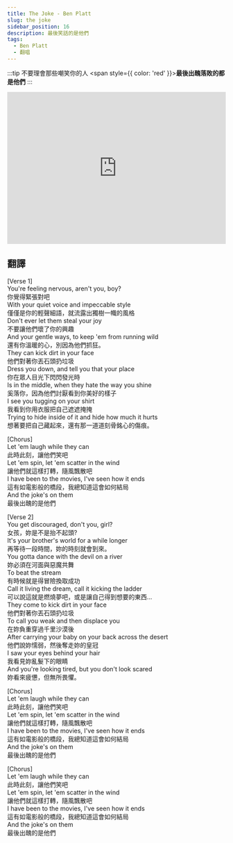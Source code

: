 ```yaml
---
title: The Joke - Ben Platt
slug: the joke
sidebar_position: 16
description: 最後笑話的是他們
tags:
  - Ben Platt
  - 翻唱
---
```


:::tip 不要理會那些嘲笑你的人
<span style={{ color: 'red' }}><b>最後出醜落敗的都是他們</b></span>
:::

<iframe width="100%" height="350" src="https://www.youtube.com/embed/QEtpGLnQrFE" title="YouTube video player" frameborder="0" allow="accelerometer; autoplay; clipboard-write; encrypted-media; gyroscope; picture-in-picture; web-share" allowfullscreen></iframe>

## 翻譯 
[Verse 1]  
You're feeling nervous, aren't you, boy?  
你覺得緊張對吧  
With your quiet voice and impeccable style  
僅僅是你的輕聲細語，就流露出獨樹一幟的風格  
Don't ever let them steal your joy  
不要讓他們壞了你的興趣  
And your gentle ways, to keep 'em from running wild  
還有你溫暖的心，別因為他們抓狂。  
They can kick dirt in your face  
他們對著你丟石頭扔垃圾  
Dress you down, and tell you that your place  
你在眾人目光下閃閃發光時  
Is in the middle, when they hate the way you shine  
奚落你，因為他們討厭看到你美好的樣子  
I see you tugging on your shirt  
我看到你用衣服把自己遮遮掩掩  
Trying to hide inside of it and hide how much it hurts  
想著要把自己藏起來，還有那一道道刻骨銘心的傷痕。

[Chorus]  
Let 'em laugh while they can  
此時此刻，讓他們笑吧  
Let 'em spin, let 'em scatter in the wind  
讓他們就這樣打轉，隨風飄散吧  
I have been to the movies, I've seen how it ends  
這有如電影般的橋段，我總知道這會如何結局  
And the joke's on them  
最後出醜的是他們

[Verse 2]  
You get discouraged, don't you, girl?  
女孩，妳是不是抬不起頭?  
It's your brother's world for a while longer  
再等待一段時間，妳的時刻就會到來。  
You gotta dance with the devil on a river  
妳必須在河面與惡魔共舞  
To beat the stream  
有時候就是得冒險換取成功  
Call it living the dream, call it kicking the ladder  
可以說這就是燃燒夢吧，或是讓自己得到想要的東西...  
They come to kick dirt in your face  
他們對著你丟石頭扔垃圾  
To call you weak and then displace you  
在妳負重穿過千里沙漠後  
After carrying your baby on your back across the desert  
他們說妳懦弱，然後奪走妳的皇冠  
I saw your eyes behind your hair  
我看見妳亂髮下的眼睛  
And you're looking tired, but you don't look scared  
妳看來疲憊，但無所畏懼。

[Chorus]  
Let 'em laugh while they can  
此時此刻，讓他們笑吧  
Let 'em spin, let 'em scatter in the wind  
讓他們就這樣打轉，隨風飄散吧  
I have been to the movies, I've seen how it ends  
這有如電影般的橋段，我總知道這會如何結局  
And the joke's on them  
最後出醜的是他們

[Chorus]  
Let 'em laugh while they can  
此時此刻，讓他們笑吧  
Let 'em spin, let 'em scatter in the wind  
讓他們就這樣打轉，隨風飄散吧  
I have been to the movies, I've seen how it ends  
這有如電影般的橋段，我總知道這會如何結局  
And the joke's on them  
最後出醜的是他們
